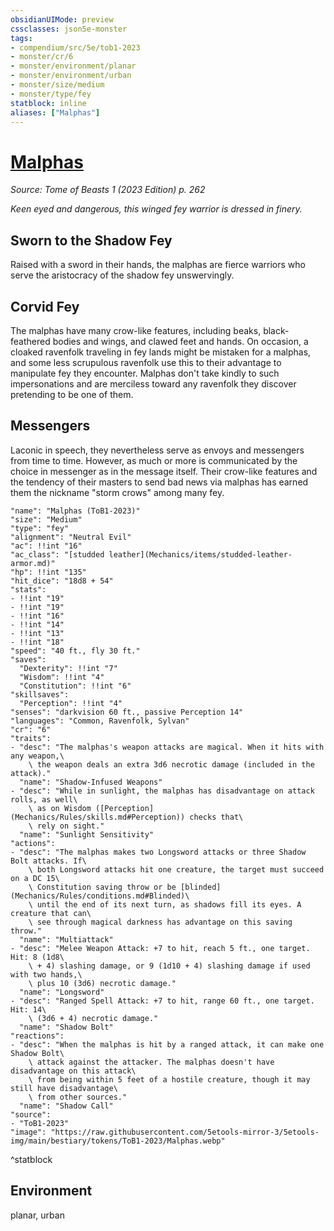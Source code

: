 ```yaml
---
obsidianUIMode: preview
cssclasses: json5e-monster
tags:
- compendium/src/5e/tob1-2023
- monster/cr/6
- monster/environment/planar
- monster/environment/urban
- monster/size/medium
- monster/type/fey
statblock: inline
aliases: ["Malphas"]
---
```

# [Malphas](Mechanics\bestiary\fey/malphas-tob1-2023.md)
*Source: Tome of Beasts 1 (2023 Edition) p. 262*  

*Keen eyed and dangerous, this winged fey warrior is dressed in finery.*

## Sworn to the Shadow Fey

Raised with a sword in their hands, the malphas are fierce warriors who serve the aristocracy of the shadow fey unswervingly.

## Corvid Fey

The malphas have many crow-like features, including beaks, black-feathered bodies and wings, and clawed feet and hands. On occasion, a cloaked ravenfolk traveling in fey lands might be mistaken for a malphas, and some less scrupulous ravenfolk use this to their advantage to manipulate fey they encounter. Malphas don't take kindly to such impersonations and are merciless toward any ravenfolk they discover pretending to be one of them.

## Messengers

Laconic in speech, they nevertheless serve as envoys and messengers from time to time. However, as much or more is communicated by the choice in messenger as in the message itself. Their crow-like features and the tendency of their masters to send bad news via malphas has earned them the nickname "storm crows" among many fey.

```statblock
"name": "Malphas (ToB1-2023)"
"size": "Medium"
"type": "fey"
"alignment": "Neutral Evil"
"ac": !!int "16"
"ac_class": "[studded leather](Mechanics/items/studded-leather-armor.md)"
"hp": !!int "135"
"hit_dice": "18d8 + 54"
"stats":
- !!int "19"
- !!int "19"
- !!int "16"
- !!int "14"
- !!int "13"
- !!int "18"
"speed": "40 ft., fly 30 ft."
"saves":
  "Dexterity": !!int "7"
  "Wisdom": !!int "4"
  "Constitution": !!int "6"
"skillsaves":
  "Perception": !!int "4"
"senses": "darkvision 60 ft., passive Perception 14"
"languages": "Common, Ravenfolk, Sylvan"
"cr": "6"
"traits":
- "desc": "The malphas's weapon attacks are magical. When it hits with any weapon,\
    \ the weapon deals an extra 3d6 necrotic damage (included in the attack)."
  "name": "Shadow-Infused Weapons"
- "desc": "While in sunlight, the malphas has disadvantage on attack rolls, as well\
    \ as on Wisdom ([Perception](Mechanics/Rules/skills.md#Perception)) checks that\
    \ rely on sight."
  "name": "Sunlight Sensitivity"
"actions":
- "desc": "The malphas makes two Longsword attacks or three Shadow Bolt attacks. If\
    \ both Longsword attacks hit one creature, the target must succeed on a DC 15\
    \ Constitution saving throw or be [blinded](Mechanics/Rules/conditions.md#Blinded)\
    \ until the end of its next turn, as shadows fill its eyes. A creature that can\
    \ see through magical darkness has advantage on this saving throw."
  "name": "Multiattack"
- "desc": "Melee Weapon Attack: +7 to hit, reach 5 ft., one target. Hit: 8 (1d8\
    \ + 4) slashing damage, or 9 (1d10 + 4) slashing damage if used with two hands,\
    \ plus 10 (3d6) necrotic damage."
  "name": "Longsword"
- "desc": "Ranged Spell Attack: +7 to hit, range 60 ft., one target. Hit: 14\
    \ (3d6 + 4) necrotic damage."
  "name": "Shadow Bolt"
"reactions":
- "desc": "When the malphas is hit by a ranged attack, it can make one Shadow Bolt\
    \ attack against the attacker. The malphas doesn't have disadvantage on this attack\
    \ from being within 5 feet of a hostile creature, though it may still have disadvantage\
    \ from other sources."
  "name": "Shadow Call"
"source":
- "ToB1-2023"
"image": "https://raw.githubusercontent.com/5etools-mirror-3/5etools-img/main/bestiary/tokens/ToB1-2023/Malphas.webp"
```
^statblock

## Environment

planar, urban